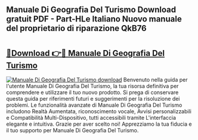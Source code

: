 ## Manuale Di Geografia Del Turismo Download gratuit PDF - Part-HLe Italiano Nuovo manuale del proprietario di riparazione QkB76

# <h2><a href="http://dffui7w.blite.top/?on=Manuale+Di+Geografia+Del+Turismo">🔗Download 👉🔴 Manuale Di Geografia Del Turismo</a></h2>

[![Manuale Di Geografia Del Turismo download](https://i.imgur.com/lujVjoI.png)](http://dffui7w.blite.top/?on=Manuale+Di+Geografia+Del+Turismo)
Benvenuto nella guida per l'utente Manuale Di Geografia Del Turismo, la tua risorsa definitiva per comprendere e utilizzare il tuo nuovo prodotto. Si prega di conservare questa guida per riferimenti futuri e suggerimenti per la risoluzione dei problemi. Le funzionalità avanzate di Manuale Di Geografia Del Turismo includono Realtà Aumentata, riconoscimento vocale, Avvisi personalizzabili e Compatibilità Multi-Dispositivo, tutti accessibili tramite L'interfaccia elegante e intuitiva. Grazie per aver scelto noi! Apprezziamo la tua fiducia e il tuo supporto per Manuale Di Geografia Del Turismo.
